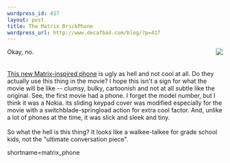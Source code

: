 ```yaml
--- 
wordpress_id: 417
layout: post
title: The Matrix BrickPhone
wordpress_url: http://www.decafbad.com/blog/?p=417
---
```

<a href="http://www.samsungtelecom.com/matrix/"><img src="http://www.samsungtelecom.com/matrix/images/home_phone.jpg" align="right" border="0" /></a>
Okay, no.  
<br /><br />
<a href="http://www.samsungtelecom.com/matrix/">This new Matrix-inspired phone</a> is ugly as hell and not cool at all.  Do they actually use this thing in the movie?  I hope this isn't a sign for what the movie will be like -- clumsy, bulky, cartoonish and not at all subtle like the original.  See, the first movie had a phone.  I forget the model number, but I think it was a Nokia.  its sliding keypad cover was modified especially for the movie with a switchblade-springload action for extra cool factor.  And, unlike a lot of phones at the time, it was slick and sleek and tiny.
<br /><br />
So what the hell is this thing?  It looks like a walkee-talkee for grade school kids, not the "ultimate conversation piece".
<!--more-->
shortname=matrix_phone
